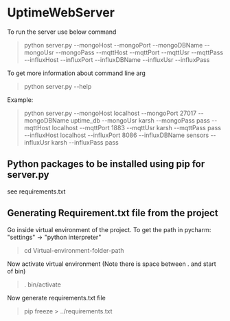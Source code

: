 # UptimeWebServer

To run the server use below command
> python server.py --mongoHost <IP> --mongoPort <port> --mongoDBName <my mongodb name> --mongoUsr <me> 
                 --mongoPass <pass> --mqttHost <IP> --mqttPort <port> --mqttUsr <me> --mqttPass <pass> 
                 --influxHost <IP> --influxPort <port> --influxDBName <my influx db name> --influxUsr <me> 
                 --influxPass <pass>


To get more information about command line arg 
> python server.py --help

Example:
> python server.py --mongoHost localhost --mongoPort 27017 --mongoDBName uptime_db --mongoUsr karsh 
                --mongoPass pass --mqttHost localhost --mqttPort 1883 --mqttUsr karsh --mqttPass pass    
                --influxHost localhost --influxPort 8086 --influxDBName sensors --influxUsr karsh --influxPass pass


## Python packages to be installed using pip for server.py
see requirements.txt

## Generating Requirement.txt file from the project
Go inside virtual environment of the project. To get the path in pycharm: "settings" -> "python interpreter"
> cd Virtual-environment-folder-path

Now activate virtual environment (Note there is space between . and start of bin)
> . bin/activate

Now generate requirements.txt file
> pip freeze > ../requirements.txt


